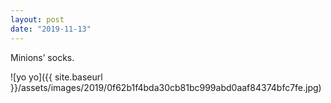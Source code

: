 ```yaml
---
layout: post
date: "2019-11-13"
---
```


Minions’ socks.

![yo yo]({{ site.baseurl }}/assets/images/2019/0f62b1f4bda30cb81bc999abd0aaf84374bfc7fe.jpg)
